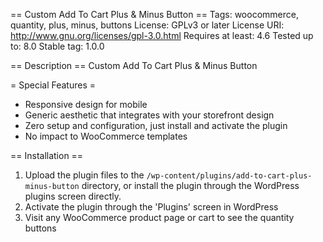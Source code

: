 == Custom Add To Cart Plus & Minus Button ==
Tags: woocommerce, quantity, plus, minus, buttons
License: GPLv3 or later
License URI: http://www.gnu.org/licenses/gpl-3.0.html
Requires at least: 4.6
Tested up to: 8.0
Stable tag: 1.0.0

== Description ==
Custom Add To Cart Plus & Minus Button

= Special Features =
* Responsive design for mobile
* Generic aesthetic that integrates with your storefront design
* Zero setup and configuration, just install and activate the plugin
* No impact to WooCommerce templates

== Installation ==
1. Upload the plugin files to the `/wp-content/plugins/add-to-cart-plus-minus-button` directory, or install the plugin through the WordPress plugins screen directly.
2. Activate the plugin through the \'Plugins\' screen in WordPress
3. Visit any WooCommerce product page or cart to see the quantity buttons
